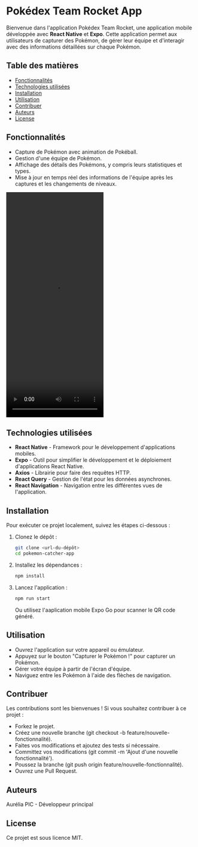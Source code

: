 # Pokédex Team Rocket App

Bienvenue dans l'application Pokédex Team Rocket, une application mobile développée avec **React Native** et **Expo**. Cette application permet aux utilisateurs de capturer des Pokémon, de gérer leur équipe et d'interagir avec des informations détaillées sur chaque Pokémon.

## Table des matières

- [Fonctionnalités](#fonctionnalités)
- [Technologies utilisées](#technologies-utilisées)
- [Installation](#installation)
- [Utilisation](#utilisation)
- [Contribuer](#contribuer)
- [Auteurs](#auteurs)
- [License](#license)

## Fonctionnalités

- Capture de Pokémon avec animation de Pokéball.
- Gestion d'une équipe de Pokémon.
- Affichage des détails des Pokémons, y compris leurs statistiques et types.
- Mise à jour en temps réel des informations de l'équipe après les captures et les changements de niveaux.

<video width="260" height="600" controls>
  <source src="./assets/demonstration.mp4" type="video/mp4">
  Votre navigateur ne supporte pas la vidéo.
</video>

## Technologies utilisées

- **React Native** - Framework pour le développement d'applications mobiles.
- **Expo** - Outil pour simplifier le développement et le déploiement d'applications React Native.
- **Axios** - Librairie pour faire des requêtes HTTP.
- **React Query** - Gestion de l'état pour les données asynchrones.
- **React Navigation** - Navigation entre les différentes vues de l'application.

## Installation

Pour exécuter ce projet localement, suivez les étapes ci-dessous :

1. Clonez le dépôt :

   ```bash
   git clone <url-du-dépôt>
   cd pokemon-catcher-app
   ```

2. Installez les dépendances :

   ```bash
   npm install
   ```
3. Lancez l'application :

   ```bash
   npm run start
   ```
   Ou utilisez l'aaplication mobile Expo Go pour scanner le QR code généré.

## Utilisation

- Ouvrez l'application sur votre appareil ou émulateur.
- Appuyez sur le bouton "Capturer le Pokémon !" pour capturer un Pokémon.
- Gérer votre équipe à partir de l'écran d'équipe.
- Naviguez entre les Pokémon à l'aide des flèches de navigation.

## Contribuer

Les contributions sont les bienvenues ! Si vous souhaitez contribuer à ce projet :

- Forkez le projet.
- Créez une nouvelle branche (git checkout -b feature/nouvelle-fonctionnalité).
- Faites vos modifications et ajoutez des tests si nécessaire.
- Committez vos modifications (git commit -m 'Ajout d'une nouvelle fonctionnalité').
- Poussez la branche (git push origin feature/nouvelle-fonctionnalité).
- Ouvrez une Pull Request.

## Auteurs

Aurélia PIC - Développeur principal

## License

Ce projet est sous licence MIT. 